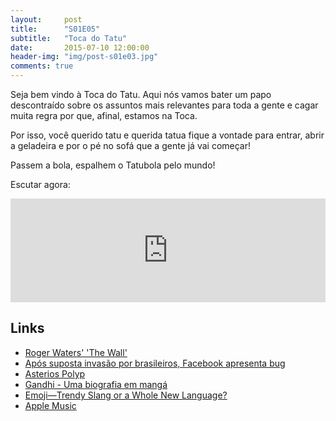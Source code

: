 ```yaml
---
layout:     post
title:      "S01E05"
subtitle:   "Toca do Tatu"
date:       2015-07-10 12:00:00
header-img: "img/post-s01e03.jpg"
comments: true
---
```


<p>Seja bem vindo à Toca do Tatu. Aqui nós vamos bater um papo descontraído sobre os assuntos mais relevantes para toda a gente e cagar muita regra por que, afinal, estamos na Toca.</p>

<p>Por isso, você querido tatu e querida tatua fique a vontade para entrar, abrir a geladeira e por o pé no sofá que a gente já vai começar!</p>

<p>Passem a bola, espalhem o Tatubola pelo mundo!</p>

<p>Escutar agora:</p>

<iframe width="100%" height="166" scrolling="no" frameborder="no" src="https://w.soundcloud.com/player/?url=https%3A//api.soundcloud.com/tracks/214107716&amp;color=ff5500&amp;auto_play=false&amp;hide_related=false&amp;show_comments=true&amp;show_user=true&amp;show_reposts=false"></iframe>

<h2 class="section-heading">Links</h2>
<p>
	<ul>
		<li><a href="http://www.rollingstone.com/music/news/roger-waters-the-wall-to-screen-in-cinemas-worldwide-20150624"  target="_blank">Roger Waters' 'The Wall'</a></li>
		<li><a href="http://blogs.estadao.com.br/link/apos-suposta-invasao-por-brasileiros-facebook-apresenta-bug-sobre-desciclopedia/"  target="_blank">Após suposta invasão por brasileiros, Facebook apresenta bug</a></li>
		<li><a href="http://www.companhiadasletras.com.br/detalhe.php?codigo=65031"  target="_blank">Asterios Polyp</a></li>
		<li><a href="http://popster.com.br/gandhi-uma-biografia-em-manga.html"  target="_blank">Gandhi - Uma biografia em mangá</a></li>
		<li><a href="http://www.wired.com/2015/06/emojitrendy-slang-whole-new-language/"  target="_blank">Emoji—Trendy Slang or a Whole New Language?</a></li>
		<li><a href="https://www.apple.com/br/music/"  target="_blank">Apple Music</a></li>	
	</ul>

</p>
